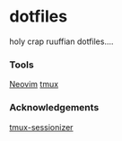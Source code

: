 # dotfiles

holy crap ruuffian dotfiles....


### Tools

[Neovim](https://neovim.io/)
[tmux](https://github.com/tmux/tmux/wiki)


### Acknowledgements

[tmux-sessionizer](https://github.com/ThePrimeagen/.dotfiles/blob/master/bin/.local/scripts/tmux-sessionizer)
